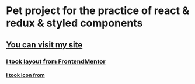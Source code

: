 # Pet project for the practice of react & redux & styled components

## [You can visit my site](https://counries-storage-3ede115px-darvenommm.vercel.app/)

### [I took layout from FrontendMentor](https://www.frontendmentor.io/)

#### [I took icon from](https://www.flaticon.com/free-icons/earth)

